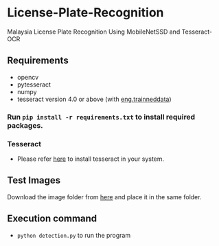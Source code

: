 # License-Plate-Recognition
Malaysia License Plate Recognition Using MobileNetSSD and Tesseract-OCR

## Requirements
- opencv
- pytesseract
- numpy
- tesseract version 4.0 or above (with [eng.trainneddata](https://github.com/tesseract-ocr/tessdata_best/blob/master/eng.traineddata))

### Run `pip install -r requirements.txt` to install required packages.

### Tesseract
- Please refer [here](https://github.com/tesseract-ocr/tesseract/wiki/Compiling#linux) to install tesseract in your system.

## Test Images
Download the image folder from [here](https://drive.google.com/open?id=1bh4BrMrvkz31j66A5XJs17V7U6TWwEfz) and place it in the same folder.

## Execution command
- `python detection.py` to run the program
